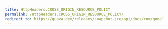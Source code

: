 ```yaml
---
title: HttpHeaders.CROSS_ORIGIN_RESOURCE_POLICY
permalink: /HttpHeaders.CROSS_ORIGIN_RESOURCE_POLICY/
redirect_to: https://guava.dev/releases/snapshot-jre/api/docs/com/google/common/net/HttpHeaders.html#CROSS_ORIGIN_RESOURCE_POLICY
---
```

